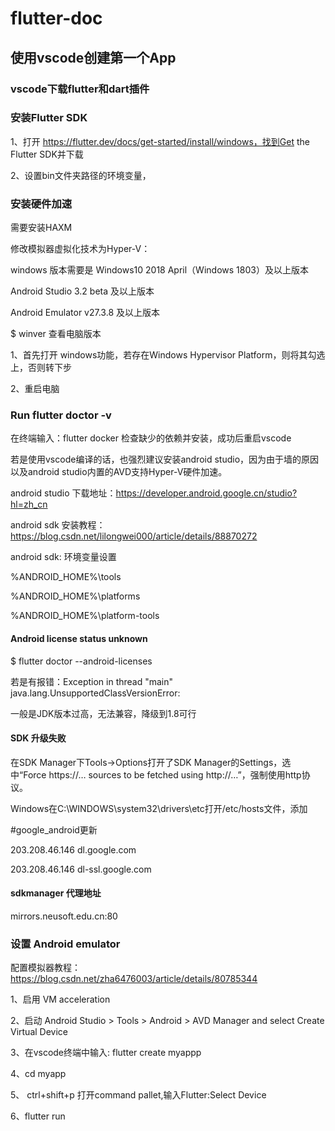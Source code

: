# flutter-doc

## 使用vscode创建第一个App

### vscode下载flutter和dart插件

### 安装Flutter SDK

1、打开 https://flutter.dev/docs/get-started/install/windows，找到Get the Flutter SDK并下载

2、设置bin文件夹路径的环境变量，

### 安装硬件加速

需要安装HAXM


修改模拟器虚拟化技术为Hyper-V：

windows 版本需要是 Windows10 2018 April（Windows 1803）及以上版本

Android Studio 3.2 beta 及以上版本

Android Emulator v27.3.8 及以上版本

$ winver 查看电脑版本

1、首先打开 windows功能，若存在Windows Hypervisor Platform，则将其勾选上，否则转下步

2、重启电脑

### Run flutter doctor -v

在终端输入：flutter docker 检查缺少的依赖并安装，成功后重启vscode

若是使用vscode编译的话，也强烈建议安装android studio，因为由于墙的原因以及android studio内置的AVD支持Hyper-V硬件加速。

android studio 下载地址：https://developer.android.google.cn/studio?hl=zh_cn

android sdk 安装教程：https://blog.csdn.net/lilongwei000/article/details/88870272

android sdk: 环境变量设置

%ANDROID_HOME%\tools

%ANDROID_HOME%\platforms

%ANDROID_HOME%\platform-tools

#### Android license status unknown

$ flutter doctor --android-licenses

若是有报错：Exception in thread "main" java.lang.UnsupportedClassVersionError: 

一般是JDK版本过高，无法兼容，降级到1.8可行

#### SDK 升级失败

在SDK Manager下Tools->Options打开了SDK Manager的Settings，选中“Force https://… sources to be fetched using http://…”，强制使用http协议。

Windows在C:\WINDOWS\system32\drivers\etc打开/etc/hosts文件，添加

#google_android更新

203.208.46.146 dl.google.com

203.208.46.146 dl-ssl.google.com

#### sdkmanager 代理地址

mirrors.neusoft.edu.cn:80

### 设置 Android emulator

配置模拟器教程： https://blog.csdn.net/zha6476003/article/details/80785344

1、启用 VM acceleration

2、启动 Android Studio > Tools > Android > AVD Manager and select Create Virtual Device

3、在vscode终端中输入: flutter create myappp

4、cd myapp

5、 ctrl+shift+p 打开command pallet,输入Flutter:Select Device

6、flutter run



